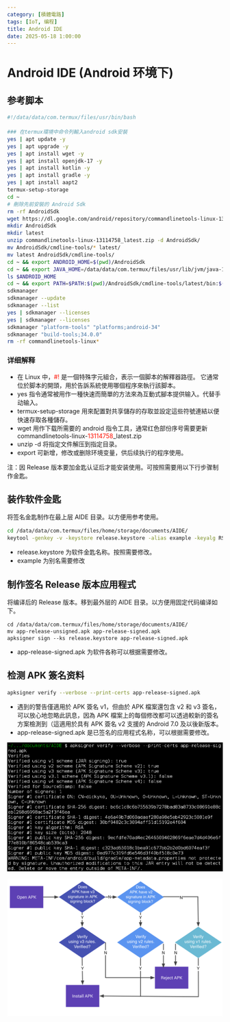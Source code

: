 ```yaml
---
category: [積體電路]
tags: [IoT, 编程]
title: Android IDE
date: 2025-05-18 1:00:00
---
```


<style>
  table {
    width: 100%
    }
  td {
    vertical-align: center;
    text-align: center;
  }
  table.inputT{
    margin: 10px;
    width: auto;
    margin-left: auto;
    margin-right: auto;
    border: none;
  }
  input{
    text-align: center;
    padding: 0px 10px;
  }
  iframe{
    width: 100%;
    display: block;
    border-style:none;
  }
</style>

# Android IDE (Android 环境下)

## 参考脚本

```sh
#!/data/data/com.termux/files/usr/bin/bash

### 在termux環境中命令列輸入android sdk安裝
yes | apt update -y
yes | apt upgrade -y
yes | apt install wget -y
yes | apt install openjdk-17 -y
yes | apt install kotlin -y
yes | apt install gradle -y
yes | apt install aapt2
termux-setup-storage
cd ~
# 刪除先前安裝的 Android Sdk
rm -rf AndroidSdk
wget https://dl.google.com/android/repository/commandlinetools-linux-13114758_latest.zip
mkdir AndroidSdk
mkdir latest
unzip commandlinetools-linux-13114758_latest.zip -d AndroidSdk/
mv AndroidSdk/cmdline-tools/* latest/
mv latest AndroidSdk/cmdline-tools/
cd ~ && export ANDROID_HOME=$(pwd)/AndroidSdk
cd ~ && export JAVA_HOME=/data/data/com.termux/files/usr/lib/jvm/java-17-openjdk
ls $ANDROID_HOME
cd ~ && export PATH=$PATH:$(pwd)/AndroidSdk/cmdline-tools/latest/bin:$(pwd)/AndroidSdk/platform-tools
sdkmanager
sdkmanager --update
sdkmanager --list
yes | sdkmanager --licenses
yes | sdkmanager --licenses
sdkmanager "platform-tools" "platforms;android-34"
sdkmanager "build-tools;34.0.0"
rm -rf commandlinetools-linux*
```

### 详细解释

 - 在 Linux 中，<font color="#FF1000">#!</font> 是一個特殊字元組合，表示一個脚本的解釋器路徑。 它通常位於脚本的開頭，用於告訴系統使用哪個程序來執行該脚本。
 - yes 指令通常被用作一種快速而簡單的方法來為互動式腳本提供输入。代替手动输入。
 - termux-setup-storage 用來配置對共享儲存的存取並設定這些符號連結以便快速存取各種儲存。
 - wget 用作下载所需要的 android 指令工具，通常红色部份序号需要更新 commandlinetools-linux-<font color="#FF1000">13114758</font>_latest.zip
 - unzip -d 将指定文件解压到指定目录。
 - export 可新增，修改或删除环境变量，供后续执行的程序使用。


注：因 Release 版本要加金匙认证后才能安装使用。可按照需要用以下行步骤制作金匙。

## 装作软件金匙

将签名金匙制作在最上层 AIDE 目录。以方便用参考使用。

```sh
cd /data/data/com.termux/files/home/storage/documents/AIDE/
keytool -genkey -v -keystore release.keystore -alias example -keyalg RSA -keysize 2048 -validity 10000
```
 - release.keystore 为软件金匙名称。按照需要修改。
 - example 为别名需要修改

## 制作签名 Release 版本应用程式

将编译后的 Release 版本。移到最外层的 AIDE 目录。以方便用固定代码编译如下。

```
cd /data/data/com.termux/files/home/storage/documents/AIDE/
mv app-release-unsigned.apk app-release-signed.apk
apksigner sign --ks release.keystore app-release-signed.apk
```

 - app-release-signed.apk 为软件各称可以根据需要修改。

## 检测 APK 簽名资料

```sh
apksigner verify --verbose --print-certs app-release-signed.apk
```


 - 遇到的警告僅適用於 APK 簽名 v1，但由於 APK 檔案還包含 v2 和 v3 簽名，可以放心地忽略此訊息，因為 APK 檔案上的每個修改都可以透過較新的簽名方案檢測到（這適用於具有 APK 簽名 v2 支援的 Android 7.0 及以後新版本。
 - app-release-signed.apk 是已签名的应用程式名称，可以根据需要修改。

![Alt X](../assets/img/android/android-vp.png)

![Alt X](../assets/img/android/apk-vp.png)